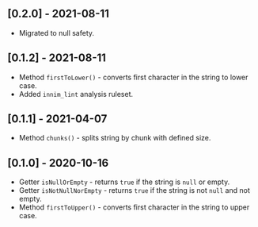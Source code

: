 ## [0.2.0] - 2021-08-11

* Migrated to null safety.

## [0.1.2] - 2021-08-11

* Method `firstToLower()` - converts first character in the string to lower case.
* Added `innim_lint` analysis ruleset.

## [0.1.1] - 2021-04-07

* Method `chunks()` - splits string by chunk with defined size.


## [0.1.0] - 2020-10-16

* Getter `isNullOrEmpty` - returns `true` if the string is `null` or empty.
* Getter `isNotNullNorEmpty` - returns `true` if the string is not `null` and not empty.
* Method `firstToUpper()` - converts first character in the string to upper case.
